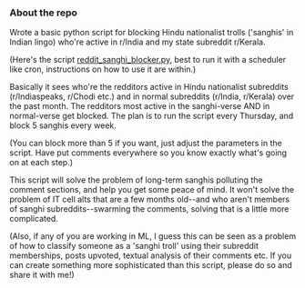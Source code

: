 ### About the repo 

Wrote a basic python script for blocking Hindu nationalist trolls ('sanghis' in Indian lingo) who're active in r/India and my state subreddit r/Kerala.

(Here's the script [reddit_sanghi_blocker.py](reddit_sanghi_blocker.py), best to run it with a scheduler like cron, instructions on how to use it are within.)

Basically it sees who're the redditors active in Hindu nationalist subreddits (r/Indiaspeaks, r/Chodi etc.) and in normal subreddits (r/India, r/Kerala) over the past month. The redditors most active in the sanghi-verse AND in normal-verse get blocked. The plan is to run the script every Thursday, and block 5 sanghis every week.

(You can block more than 5 if you want, just adjust the parameters in the script. Have put comments everywhere so you know exactly what's going on at each step.)

This script will solve the problem of long-term sanghis polluting the comment sections, and help you get some peace of mind. It won't solve the problem of IT cell alts that are a few months old--and who aren't members of sanghi subreddits--swarming the comments, solving that is a little more complicated.

(Also, if any of you are working in ML, I guess this can be seen as a problem of how to classify someone as a 'sanghi troll' using their subreddit memberships, posts upvoted, textual analysis of their comments etc. If you can create something more sophisticated than this script, please do so and share it with me!)